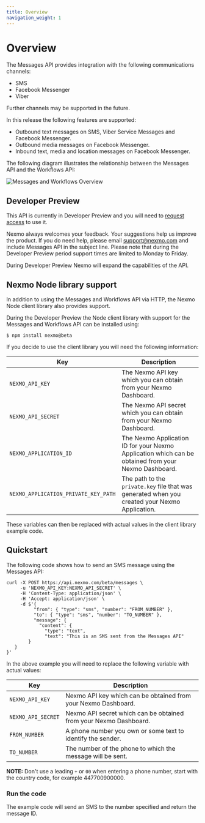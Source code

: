 ```yaml
---
title: Overview
navigation_weight: 1
---
```


# Overview

The Messages API provides integration with the following communications channels:

* SMS
* Facebook Messenger
* Viber

Further channels may be supported in the future.

In this release the following features are supported:

* Outbound text messages on SMS, Viber Service Messages and Facebook Messenger.
* Outbound media messages on Facebook Messenger.
* Inbound text, media and location messages on Facebook Messenger.

The following diagram illustrates the relationship between the Messages API and the Workflows API:

![Messages and Workflows Overview](/assets/images/messages-workflows-overview.png)

## Developer Preview

This API is currently in Developer Preview and you will need to [request access](https://www.nexmo.com/products/messages) to use it.

Nexmo always welcomes your feedback. Your suggestions help us improve the product. If you do need help, please email [support@nexmo.com](mailto:support@nexmo.com) and include Messages API in the subject line. Please note that during the Developer Preview period support times are limited to Monday to Friday.

During Developer Preview Nexmo will expand the capabilities of the API.

## Nexmo Node library support

In addition to using the Messages and Workflows API via HTTP, the Nexmo Node client library also provides support. 

During the Developer Preview the Node client library with support for the Messages and Workflows API can be installed using:

```
$ npm install nexmo@beta
```

If you decide to use the client library you will need the following information:

Key | Description
-- | --
`NEXMO_API_KEY` | The Nexmo API key which you can obtain from your Nexmo Dashboard.
`NEXMO_API_SECRET` | The Nexmo API secret which you can obtain from your Nexmo Dashboard.
`NEXMO_APPLICATION_ID` | The Nexmo Application ID for your Nexmo Application which can be obtained from your Nexmo Dashboard.
`NEXMO_APPLICATION_PRIVATE_KEY_PATH` | The path to the `private.key` file that was generated when you created your Nexmo Application.

These variables can then be replaced with actual values in the client library example code.

## Quickstart

The following code shows how to send an SMS message using the Messages API:

```
curl -X POST https://api.nexmo.com/beta/messages \
     -u 'NEXMO_API_KEY:NEXMO_API_SECRET' \
     -H 'Content-Type: application/json' \
     -H 'Accept: application/json' \
     -d $'{
	      "from": { "type": "sms", "number": "FROM_NUMBER" },
	      "to": { "type": "sms", "number": "TO_NUMBER" },
	      "message": {
	        "content": {
		      "type": "text",
		      "text": "This is an SMS sent from the Messages API"
	    }
   }
}'
```

In the above example you will need to replace the following variable with actual values:

Key | Description
-- | --
`NEXMO_API_KEY` | Nexmo API key which can be obtained from your Nexmo Dashboard.
`NEXMO_API_SECRET` | Nexmo API secret which can be obtained from your Nexmo Dashboard.
`FROM_NUMBER` | A phone number you own or some text to identify the sender.
`TO_NUMBER` | The number of the phone to which the message will be sent.

**NOTE:** Don't use a leading `+` or `00` when entering a phone number, start with the country code, for example 447700900000.

### Run the code

The example code will send an SMS to the number specified and return the message ID.